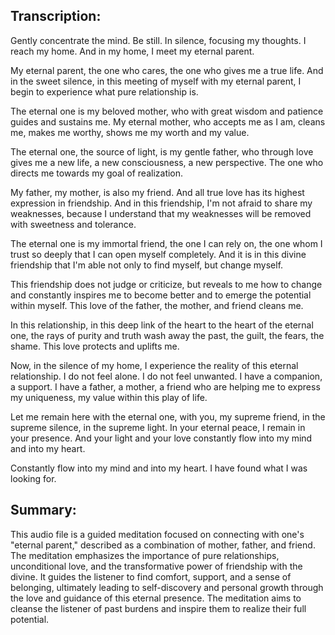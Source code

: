## Transcription:

Gently concentrate the mind. Be still. In silence, focusing my thoughts. I reach my home. And in my home, I meet my eternal parent.

My eternal parent, the one who cares, the one who gives me a true life. And in the sweet silence, in this meeting of myself with my eternal parent, I begin to experience what pure relationship is.

The eternal one is my beloved mother, who with great wisdom and patience guides and sustains me. My eternal mother, who accepts me as I am, cleans me, makes me worthy, shows me my worth and my value.

The eternal one, the source of light, is my gentle father, who through love gives me a new life, a new consciousness, a new perspective. The one who directs me towards my goal of realization.

My father, my mother, is also my friend. And all true love has its highest expression in friendship. And in this friendship, I'm not afraid to share my weaknesses, because I understand that my weaknesses will be removed with sweetness and tolerance.

The eternal one is my immortal friend, the one I can rely on, the one whom I trust so deeply that I can open myself completely. And it is in this divine friendship that I'm able not only to find myself, but change myself.

This friendship does not judge or criticize, but reveals to me how to change and constantly inspires me to become better and to emerge the potential within myself. This love of the father, the mother, and friend cleans me.

In this relationship, in this deep link of the heart to the heart of the eternal one, the rays of purity and truth wash away the past, the guilt, the fears, the shame. This love protects and uplifts me.

Now, in the silence of my home, I experience the reality of this eternal relationship. I do not feel alone. I do not feel unwanted. I have a companion, a support. I have a father, a mother, a friend who are helping me to express my uniqueness, my value within this play of life.

Let me remain here with the eternal one, with you, my supreme friend, in the supreme silence, in the supreme light. In your eternal peace, I remain in your presence. And your light and your love constantly flow into my mind and into my heart.

Constantly flow into my mind and into my heart. I have found what I was looking for.

## Summary:

This audio file is a guided meditation focused on connecting with one's "eternal parent," described as a combination of mother, father, and friend. The meditation emphasizes the importance of pure relationships, unconditional love, and the transformative power of friendship with the divine. It guides the listener to find comfort, support, and a sense of belonging, ultimately leading to self-discovery and personal growth through the love and guidance of this eternal presence. The meditation aims to cleanse the listener of past burdens and inspire them to realize their full potential.

